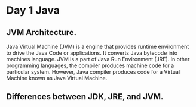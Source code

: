 # Day 1 Java

## JVM Architecture.

Java Virtual Machine (JVM) is a engine that provides runtime environment to drive the Java Code or applications. It converts Java bytecode into machines language. JVM is a part of Java Run Environment (JRE). In other programming languages, the compiler produces machine code for a particular system. However, Java compiler produces code for a Virtual Machine known as Java Virtual Machine.

## Differences between JDK, JRE, and JVM.



